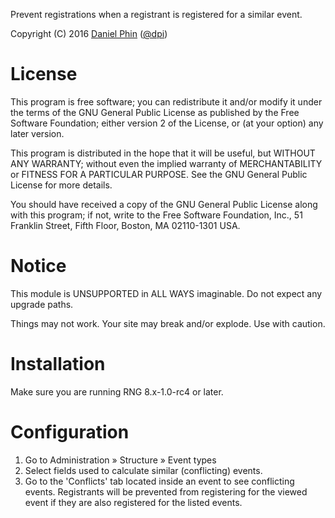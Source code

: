 Prevent registrations when a registrant is registered for a similar event.

Copyright (C) 2016 [Daniel Phin](http://dpi.id.au) ([@dpi](https://www.drupal.org/u/dpi))

# License

This program is free software; you can redistribute it and/or modify
it under the terms of the GNU General Public License as published by
the Free Software Foundation; either version 2 of the License, or
(at your option) any later version.

This program is distributed in the hope that it will be useful,
but WITHOUT ANY WARRANTY; without even the implied warranty of
MERCHANTABILITY or FITNESS FOR A PARTICULAR PURPOSE.  See the
GNU General Public License for more details.

You should have received a copy of the GNU General Public License along
with this program; if not, write to the Free Software Foundation, Inc.,
51 Franklin Street, Fifth Floor, Boston, MA 02110-1301 USA.

# Notice

This module is UNSUPPORTED in ALL WAYS imaginable. Do not expect any upgrade
paths.

Things may not work. Your site may break and/or explode. Use with caution.

# Installation

Make sure you are running RNG 8.x-1.0-rc4 or later.

# Configuration

 1. Go to Administration » Structure » Event types
 2. Select fields used to calculate similar (conflicting) events.
 3. Go to the 'Conflicts' tab located inside an event to see conflicting events.
    Registrants will be prevented from registering for the viewed event if they 
    are also registered for the listed events.
